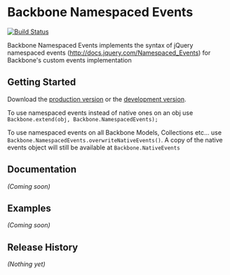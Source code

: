 # Backbone Namespaced Events
[![Build Status](https://travis-ci.org/wheresrhys/backbone.namespaced-events.png)](https://travis-ci.org/wheresrhys/backbone.namespaced-events)


Backbone Namespaced Events implements the syntax of jQuery namespaced events (http://docs.jquery.com/Namespaced_Events) for Backbone's custom events implementation

## Getting Started
Download the [production version][min] or the [development version][max].

[min]: https://raw.github.com/wheresrhys/backbone.namespaced-events/master/dist/backbone.namespaced-events.min.js
[max]: https://raw.github.com/wheresrhys/backbone.namespaced-events/master/dist/backbone.namespaced-events.js

To use namespaced events instead of native ones on an obj use ``` Backbone.extend(obj, Backbone.NamespacedEvents);```

To use namespaced events on all Backbone Models, Collections etc... use ``` Backbone.NamespacedEvents.overwriteNativeEvents() ```. A copy of the native events object will still be available at ``` Backbone.NativeEvents ```


## Documentation
_(Coming soon)_

## Examples
_(Coming soon)_

## Release History
_(Nothing yet)_
